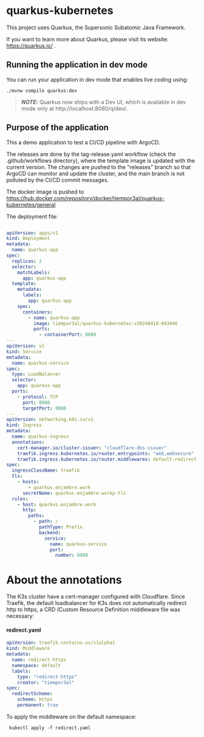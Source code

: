 # quarkus-kubernetes

This project uses Quarkus, the Supersonic Subatomic Java Framework.

If you want to learn more about Quarkus, please visit its website: https://quarkus.io/ .

## Running the application in dev mode

You can run your application in dev mode that enables live coding using:
```shell script
./mvnw compile quarkus:dev
```

> **_NOTE:_**  Quarkus now ships with a Dev UI, which is available in dev mode only at http://localhost:8080/q/dev/.

## Purpose of the application
This a demo application to test a CI/CD pipeline with ArgoCD. 

The releases are done by the tag-release.yaml workflow (check the .github/workflows directory), where the
template image is updated with the current version. The changes are pushed to the "releases" branch so that ArgoCD
can monitor and update the cluster, and the main branch is not polluted by the CI/CD commit messages.

The docker image is pushed to https://hub.docker.com/repository/docker/tiempor3al/quarkus-kubernetes/general

The deployment file:
```yaml

apiVersion: apps/v1
kind: Deployment
metadata:
  name: quarkus-app
spec:
  replicas: 2
  selector:
    matchLabels:
      app: quarkus-app
  template:
    metadata:
      labels:
        app: quarkus-app
    spec:
      containers:
        - name: quarkus-app
          image: tiempor3al/quarkus-kubernetes:v20240418-043446
          ports:
            - containerPort: 8080
---
apiVersion: v1
kind: Service
metadata:
  name: quarkus-service
spec:
  type: LoadBalancer
  selector:
    app: quarkus-app
  ports:
    - protocol: TCP
      port: 8080
      targetPort: 8080
---
apiVersion: networking.k8s.io/v1
kind: Ingress
metadata:
  name: quarkus-ingress
  annotations:
    cert-manager.io/cluster-issuer: "cloudflare-dns-issuer"
    traefik.ingress.kubernetes.io/router.entrypoints: "web,websecure"
    traefik.ingress.kubernetes.io/router.middlewares: default-redirect-https@kubernetescrd
spec:
  ingressClassName: traefik
  tls:
    - hosts:
        - quarkus.enjambre.work
      secretName: quarkus-enjambre-workp-tls
  rules:
    - host: quarkus.enjambre.work
      http:
        paths:
          - path: /
            pathType: Prefix
            backend:
              service:
                name: quarkus-service
                port:
                  number: 8080
```

# About the annotations

The K3s cluster have a cert-manager configured with Cloudflare. Since Traefik, the default loadbalancer for K3s does not automatically redirect http to https,
a CRD (Custom Resource Definition middleware file was necessary:

#### redirect.yaml
```yaml
apiVersion: traefik.containo.us/v1alpha1
kind: Middleware
metadata:
  name: redirect-https
  namespace: default
  labels:
    type: "redirect-https"
    creator: "tiempor3al"
spec:
  redirectScheme:
    scheme: https
    permanent: true
```

To apply the middleware on the default namespace:

```shell
 kubectl apply -f redirect.yaml
```
